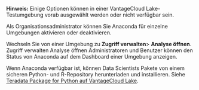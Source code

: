 **Hinweis:** Einige Optionen können in einer VantageCloud Lake-Testumgebung vorab ausgewählt werden oder nicht verfügbar sein.

Als Organisationsadministrator können Sie Anaconda für einzelne Umgebungen aktivieren oder deaktivieren.

Wechseln Sie von einer Umgebung zu **Zugriff verwalten**> **Analyse öffnen**. Zugriff verwalten Analyse öffnen Administratoren und Benutzer können den Status von Anaconda auf dem Dashboard einer Umgebung anzeigen.

Wenn Anaconda verfügbar ist, können Data Scientists Pakete von einem sicheren Python- und R-Repository herunterladen und installieren. Siehe [Teradata Package for Python auf VantageCloud Lake](https://docs.teradata.com/access/sources/dita/topic?dita:topicPath=yoo1705519617505.dita&utm_source=console&utm_medium=iph).

